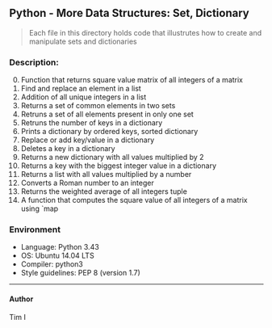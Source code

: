 ## Python - More Data Structures: Set, Dictionary
>Each file in this directory holds code that illustrutes how to create and manipulate sets and dictionaries

###   Description:
 0. Function that returns square value matrix of all integers of a matrix
 1. Find and replace an element in a list
 2. Addition of all unique integers in a list
 3. Returns a set of common elements in two sets 
 4. Retruns a set of all elements present in only one set
 5. Retruns the number of keys in a dictionary
 6. Prints a dictionary by ordered keys, sorted dictionary
 7. Replace or add key/value in a dictionary
 8. Deletes a key in a dictionary
 9. Returns a new dictionary with all values multiplied by 2
 10. Returns a key with the biggest integer value in a dictionary
 11. Returns a list with all values multiplied by a number
 12. Converts a Roman number to an integer
 13. Returns the weighted average of all integers tuple
 14. A function that computes the square value of all integers of a matrix using `map

###   Environment
+ Language: Python 3.43
+ OS: Ubuntu 14.04 LTS
+ Compiler: python3
+ Style guidelines: PEP 8 (version 1.7)

***
####  Author
Tim I
